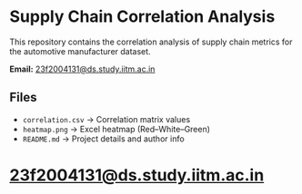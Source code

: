 # Supply Chain Correlation Analysis

This repository contains the correlation analysis of supply chain metrics for the automotive manufacturer dataset.

**Email:** 23f2004131@ds.study.iitm.ac.in

## Files
- `correlation.csv` → Correlation matrix values
- `heatmap.png` → Excel heatmap (Red–White–Green)
- `README.md` → Project details and author info

# 23f2004131@ds.study.iitm.ac.in
